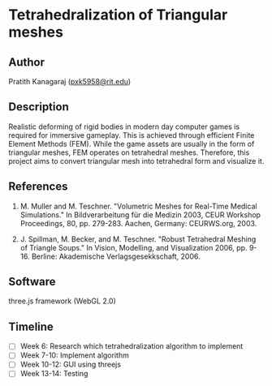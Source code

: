 # Tetrahedralization of Triangular meshes

## Author
Pratith Kanagaraj (pxk5958@rit.edu)

## Description
Realistic deforming of rigid bodies in modern day computer games is required for immersive gameplay. This is achieved through efficient Finite Element Methods (FEM). While the game assets are usually in the form of triangular meshes, FEM operates on tetrahedral meshes. Therefore, this project aims to convert triangular mesh into tetrahedral form and visualize it.

## References
1.	M. Muller and M. Teschner. "Volumetric Meshes for Real-Time Medical Simulations." In Bildverarbeitung für die Medizin 2003, CEUR Workshop Proceedings, 80, pp. 279-283. Aachen, Germany: CEURWS.org, 2003.

2.  J. Spillman, M. Becker, and M. Teschner. "Robust Tetrahedral Meshing of Triangle Soups." In Vision, Modelling, and Visualization 2006, pp. 9-16. Berline: Akademische Verlagsgesekkschaft, 2006.

## Software
three.js framework (WebGL 2.0)

## Timeline
- [ ] Week 6: Research which tetrahedralization algorithm to implement
- [ ] Week 7-10: Implement algorithm
- [ ] Week 10-12: GUI using threejs
- [ ] Week 13-14: Testing
